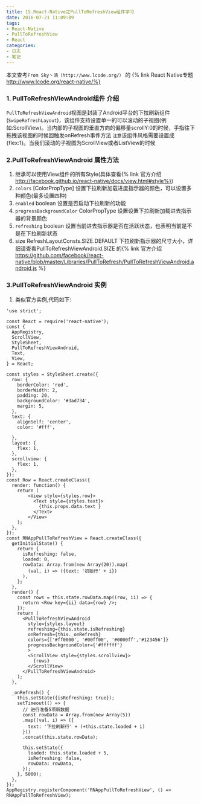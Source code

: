 ```yaml
---
title: 15.React-Native之PullToRefreshView组件学习
date: 2016-07-21 11:09:09
tags:
- React-Native
- PullToRefreshView
- React
categories:
- 日志
- 笔记
---
```


本文查考`From Sky丶清（http://www.lcode.org/）` 的 {% link React Native专题 http://www.lcode.org/react-native/%}

### 1. PullToRefreshViewAndroid组件 介绍

`PullToRefreshViewAndroid`视图是封装了Android平台的下拉刷新组件(`SwipeRefreshLayout`)，该组件支持设置单一的可以滚动的子视图(例如:ScrollView)。当内部的子视图的垂直方向的偏移量scrollY:0的时候，手指往下拖拽该视图的时候回触发onRefresh事件方法
`注意`该组件风格需要设置成{flex:1}。当我们滚动的子视图为ScrollView或者ListView的时候


### 2.PullToRefreshViewAndroid 属性方法
  1. 继承可以使用View组件的所有Style(具体查看{% link 官方介绍 http://facebook.github.io/react-native/docs/view.html#style%})
  2. `colors` [ColorPropType] 设置下拉刷新加载进度指示器的颜色，可以设置多种颜色(最多设置四种)
  3. `enabled`  boolean  设置是否启动下拉刷新的功能
  4. `progressBackgroundColor`   ColorPropType   设置设置下拉刷新加载进去指示器的背景颜色
  5. `refreshing` boolean   设置当前进去指示器是否在活跃状态，也表明当前是不是在下拉刷新状态
  6. size   RefreshLayoutConsts.SIZE.DEFAULT   下拉刷新指示器的尺寸大小，详细请查看PullToRefreshViewAndroid.SIZE 的{% link 官方介绍  https://github.com/facebook/react-native/blob/master/Libraries/PullToRefresh/PullToRefreshViewAndroid.android.js %}

### 3.PullToRefreshViewAndroid  实例
 1. 类似官方实例,代码如下:
 ```
 'use strict';

 const React = require('react-native');
 const {
   AppRegistry,
   ScrollView,
   StyleSheet,
   PullToRefreshViewAndroid,
   Text,
   View,
 } = React;

 const styles = StyleSheet.create({
   row: {
     borderColor: 'red',
     borderWidth: 2,
     padding: 20,
     backgroundColor: '#3ad734',
     margin: 5,
   },
   text: {
     alignSelf: 'center',
     color: '#fff',

   },
   layout: {
     flex: 1,
   },
   scrollview: {
     flex: 1,
   },
 });
 const Row = React.createClass({
   render: function() {
     return (
         <View style={styles.row}>
           <Text style={styles.text}>
             {this.props.data.text }
           </Text>
         </View>
     );
   },
 });
 const RNAppPullToRefreshView = React.createClass({
   getInitialState() {
     return {
       isRefreshing: false,
       loaded: 0,
       rowData: Array.from(new Array(20)).map(
         (val, i) => ({text: '初始行' + i})
       ),
     };
   },
   render() {
     const rows = this.state.rowData.map((row, ii) => {
       return <Row key={ii} data={row} />;
     });
     return (
       <PullToRefreshViewAndroid
         style={styles.layout}
         refreshing={this.state.isRefreshing}
         onRefresh={this._onRefresh}
         colors={['#ff0000', '#00ff00', '#0000ff','#123456']}
         progressBackgroundColor={'#ffffff'}
         >
         <ScrollView style={styles.scrollview}>
           {rows}
         </ScrollView>
       </PullToRefreshViewAndroid>
     );
   },

   _onRefresh() {
     this.setState({isRefreshing: true});
     setTimeout(() => {
       // 进行准备5项新数据
       const rowData = Array.from(new Array(5))
       .map((val, i) => ({
         text: '下拉刷新行' + (+this.state.loaded + i)
       }))
       .concat(this.state.rowData);

       this.setState({
         loaded: this.state.loaded + 5,
         isRefreshing: false,
         rowData: rowData,
       });
     }, 5000);
   },
 });
 AppRegistry.registerComponent('RNAppPullToRefreshView', () => RNAppPullToRefreshView);
 ```
